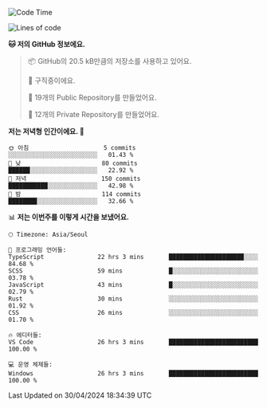   <!--START_SECTION:waka-->
![Code Time](http://img.shields.io/badge/Code%20Time-549%20hrs%2048%20mins-blue)

![Lines of code](https://img.shields.io/badge/%EC%A0%80%EB%8A%94%20%EC%97%AC%ED%83%9C%EA%B9%8C%EC%A7%80%20-245.4%20thousand%20%EC%A4%84%EC%9D%98%20%EC%BD%94%EB%93%9C%EB%A5%BC%20%EC%9E%91%EC%84%B1%ED%96%88%EC%96%B4%EC%9A%94.-blue)

**🐱 저의 GitHub 정보에요.** 

> 📦 GitHub의 20.5 kB만큼의 저장소를 사용하고 있어요. 
 > 
> 💼 구직중이에요.
 > 
> 📜 19개의 Public Repository를 만들었어요. 
 > 
> 🔑 12개의 Private Repository를 만들었어요. 
 > 
**저는 저녁형 인간이에요. 🦉** 

```text
🌞 아침                     5 commits           ░░░░░░░░░░░░░░░░░░░░░░░░░   01.43 % 
🌆 낮　                     80 commits          ██████░░░░░░░░░░░░░░░░░░░   22.92 % 
🌃 저녁                     150 commits         ███████████░░░░░░░░░░░░░░   42.98 % 
🌙 밤　                     114 commits         ████████░░░░░░░░░░░░░░░░░   32.66 % 
```


📊 **저는 이번주를 이렇게 시간을 보냈어요.** 

```text
🕑︎ Timezone: Asia/Seoul

💬 프로그래밍 언어들: 
TypeScript               22 hrs 3 mins       █████████████████████░░░░   84.68 % 
SCSS                     59 mins             █░░░░░░░░░░░░░░░░░░░░░░░░   03.78 % 
JavaScript               43 mins             █░░░░░░░░░░░░░░░░░░░░░░░░   02.79 % 
Rust                     30 mins             ░░░░░░░░░░░░░░░░░░░░░░░░░   01.92 % 
CSS                      26 mins             ░░░░░░░░░░░░░░░░░░░░░░░░░   01.70 % 

🔥 에디터들: 
VS Code                  26 hrs 3 mins       █████████████████████████   100.00 % 

💻 운영 체제들: 
Windows                  26 hrs 3 mins       █████████████████████████   100.00 % 
```


 Last Updated on 30/04/2024 18:34:39 UTC
<!--END_SECTION:waka-->

